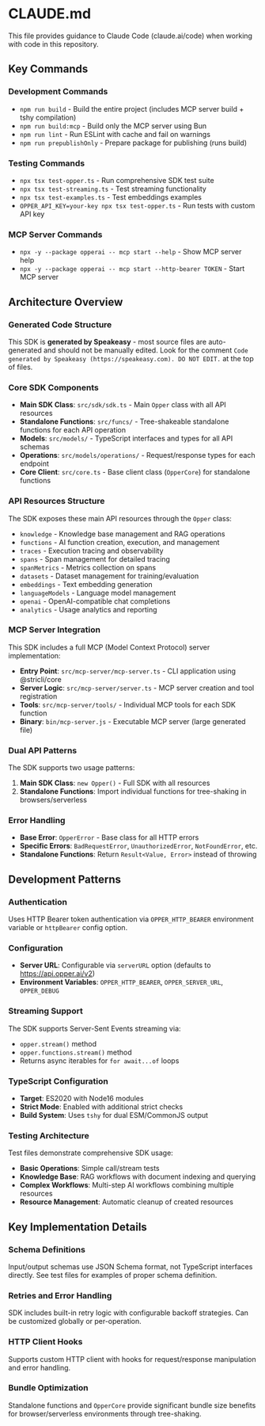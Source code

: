 # CLAUDE.md

This file provides guidance to Claude Code (claude.ai/code) when working with code in this repository.

## Key Commands

### Development Commands
- `npm run build` - Build the entire project (includes MCP server build + tshy compilation)
- `npm run build:mcp` - Build only the MCP server using Bun
- `npm run lint` - Run ESLint with cache and fail on warnings
- `npm run prepublishOnly` - Prepare package for publishing (runs build)

### Testing Commands
- `npx tsx test-opper.ts` - Run comprehensive SDK test suite
- `npx tsx test-streaming.ts` - Test streaming functionality
- `npx tsx test-examples.ts` - Test embeddings examples
- `OPPER_API_KEY=your-key npx tsx test-opper.ts` - Run tests with custom API key

### MCP Server Commands
- `npx -y --package opperai -- mcp start --help` - Show MCP server help
- `npx -y --package opperai -- mcp start --http-bearer TOKEN` - Start MCP server

## Architecture Overview

### Generated Code Structure
This SDK is **generated by Speakeasy** - most source files are auto-generated and should not be manually edited. Look for the comment `Code generated by Speakeasy (https://speakeasy.com). DO NOT EDIT.` at the top of files.

### Core SDK Components
- **Main SDK Class**: `src/sdk/sdk.ts` - Main `Opper` class with all API resources
- **Standalone Functions**: `src/funcs/` - Tree-shakeable standalone functions for each API operation
- **Models**: `src/models/` - TypeScript interfaces and types for all API schemas
- **Operations**: `src/models/operations/` - Request/response types for each endpoint
- **Core Client**: `src/core.ts` - Base client class (`OpperCore`) for standalone functions

### API Resources Structure
The SDK exposes these main API resources through the `Opper` class:
- `knowledge` - Knowledge base management and RAG operations
- `functions` - AI function creation, execution, and management
- `traces` - Execution tracing and observability
- `spans` - Span management for detailed tracing
- `spanMetrics` - Metrics collection on spans
- `datasets` - Dataset management for training/evaluation
- `embeddings` - Text embedding generation
- `languageModels` - Language model management
- `openai` - OpenAI-compatible chat completions
- `analytics` - Usage analytics and reporting

### MCP Server Integration
This SDK includes a full MCP (Model Context Protocol) server implementation:
- **Entry Point**: `src/mcp-server/mcp-server.ts` - CLI application using @stricli/core
- **Server Logic**: `src/mcp-server/server.ts` - MCP server creation and tool registration
- **Tools**: `src/mcp-server/tools/` - Individual MCP tools for each SDK function
- **Binary**: `bin/mcp-server.js` - Executable MCP server (large generated file)

### Dual API Patterns
The SDK supports two usage patterns:
1. **Main SDK Class**: `new Opper()` - Full SDK with all resources
2. **Standalone Functions**: Import individual functions for tree-shaking in browsers/serverless

### Error Handling
- **Base Error**: `OpperError` - Base class for all HTTP errors
- **Specific Errors**: `BadRequestError`, `UnauthorizedError`, `NotFoundError`, etc.
- **Standalone Functions**: Return `Result<Value, Error>` instead of throwing

## Development Patterns

### Authentication
Uses HTTP Bearer token authentication via `OPPER_HTTP_BEARER` environment variable or `httpBearer` config option.

### Configuration
- **Server URL**: Configurable via `serverURL` option (defaults to https://api.opper.ai/v2)
- **Environment Variables**: `OPPER_HTTP_BEARER`, `OPPER_SERVER_URL`, `OPPER_DEBUG`

### Streaming Support
The SDK supports Server-Sent Events streaming via:
- `opper.stream()` method
- `opper.functions.stream()` method
- Returns async iterables for `for await...of` loops

### TypeScript Configuration
- **Target**: ES2020 with Node16 modules
- **Strict Mode**: Enabled with additional strict checks
- **Build System**: Uses `tshy` for dual ESM/CommonJS output

### Testing Architecture
Test files demonstrate comprehensive SDK usage:
- **Basic Operations**: Simple call/stream tests
- **Knowledge Base**: RAG workflows with document indexing and querying  
- **Complex Workflows**: Multi-step AI workflows combining multiple resources
- **Resource Management**: Automatic cleanup of created resources

## Key Implementation Details

### Schema Definitions
Input/output schemas use JSON Schema format, not TypeScript interfaces directly. See test files for examples of proper schema definition.

### Retries and Error Handling
SDK includes built-in retry logic with configurable backoff strategies. Can be customized globally or per-operation.

### HTTP Client Hooks
Supports custom HTTP client with hooks for request/response manipulation and error handling.

### Bundle Optimization
Standalone functions and `OpperCore` provide significant bundle size benefits for browser/serverless environments through tree-shaking.